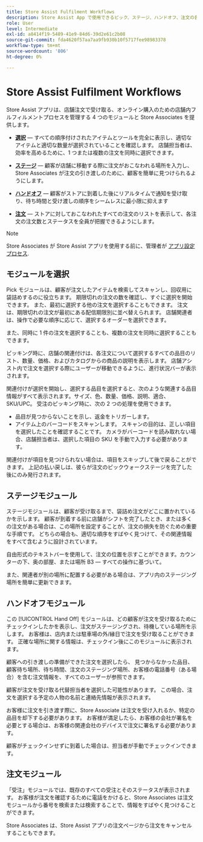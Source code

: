 ```yaml
---
title: Store Assist Fulfilment Workflows
description: Store Assist App で使用できるピック、ステージ、ハンドオフ、注文の各モジュールについて説明します。 これらのモジュールは、BOPIS 注文のエンドツーエンドのストアフルフィルメントワークフローを有効にします。 Store Associates は、これらのモジュールを使用して、顧客に対する受取注文を管理および配信します。
role: User
level: Intermediate
exl-id: a8414f19-5489-41e9-84d6-39d2e61c2b08
source-git-commit: fda4620f57aa7aa9fb930b10f5717fee98983378
workflow-type: tm+mt
source-wordcount: '806'
ht-degree: 0%

---
```


# Store Assist Fulfilment Workflows

Store Assist アプリは、店舗注文で受け取る、オンライン購入のための店舗内フルフィルメントプロセスを管理する 4 つのモジュールと Store Associates を提供します。

- **[選択](#pick-module)** — すべての順序付けされたアイテムとツールを完全に表示し、適切なアイテムと適切な数量が選択されていることを確認します。 店舗担当者は、効率を高めるために、1 つまたは複数の注文を同時に選択できます。

- **[ステージ](#stage-module)** — 顧客が店舗に移動する際に注文がおこなわれる場所を入力し、Store Associates が注文の引き渡しのために、顧客を簡単に見つけられるようにします。

- **[ハンドオフ](#hand-off-module)** — 顧客がストアに到着した後にリアルタイムで通知を受け取り、待ち時間と受け渡しの順序をシームレスに最小限に抑えます

- **[注文](#orders-module)** — ストアに対しておこなわれたすべての注文のリストを表示して、各注文の注文数とステータスを全員が把握できるようにします。

>[!NOTE]
>
>Store Associates が Store Assist アプリを使用する前に、管理者が [アプリ設定プロセス](app-setup.md).

## モジュールを選択

Pick モジュールは、顧客が注文したアイテムを検索してスキャンし、回収用に袋詰めするのに役立ちます。 期限切れの注文の数を確認し、すぐに選択を開始できます。 また、最初に選択する他の注文を選択することもできます。 注文は、期限切れの注文が最初にある配信期限別に並べ替えられます。 店舗関連者は、操作で必要な順序に応じて、選択するオーダーを選択できます。

また、同時に 1 件の注文を選択することも、複数の注文を同時に選択することもできます。

ピッキング時に、店舗の関連付けは、各注文について選択するすべての品目のリスト、数量、価格、およびカタログからの商品の説明を表示します。 店舗アシスト内で注文を選択する際にユーザーが移動できるように、進行状況バーが表示されます。

関連付けが選択を開始し、選択する品目を選択すると、次のような関連する品目情報がすべて表示されます。サイズ、色、数量、価格、説明、適合、SKU/UPC。 受注のピッキング時に、次の 2 つの処理を使用できます。

- 品目が見つからないことを示し、返金をトリガーします。
- アイテム上のバーコードをスキャンします。 スキャンの目的は、正しい項目を選択したことを確認することです。 カメラがバーコードを読み取れない場合、店舗担当者は、選択した項目の SKU を手動で入力する必要があります。

関連付けが項目を見つけられない場合は、項目をスキップして後で戻ることができます。  上記の払い戻しは、彼らが注文のピックウォークステージを完了した後にのみ発行されます。

## ステージモジュール

ステージモジュールは、顧客が受け取るまで、袋詰め注文がどこに置かれているかを示します。 顧客が到着する前に店舗がシフトを完了したとき、または多くの注文がある場合は、この場所を設定することが、注文の損失を防ぐための重要な手順です。 どちらの場合も、適切な順序をすばやく見つけて、その関連情報をすべて含むように設計されています。

自由形式のテキストバーを使用して、注文の位置を示すことができます。カウンターの下、奥の部屋、または場所 B3 — すべての操作に基づいて。

また、関連者が別の場所に配置する必要がある場合は、アプリ内のステージング場所を簡単に更新できます。

## ハンドオフモジュール

この [!UICONTROL Hand Off] モジュールは、どの顧客が注文を受け取るためにチェックインしたかを表示し、注文がステージングされ、待機している場所を示します。 お客様は、店内または駐車場の外/縁日で注文を受け取ることができます。 正確な場所に関する情報は、チェックイン後にこのモジュールに表示されます。

顧客への引き渡しの準備ができた注文を選択したら、 見つからなかった品目、顧客待ち場所、待ち時間、注文のステージング場所、お客様の電話番号（ある場合）を含む注文情報を、すべてのユーザーが参照できます。

顧客が注文を受け取る代替担当者を選択した可能性があります。 この場合、注文を選択する予定の人物の名前と連絡先情報が表示されます。

お客様に注文を引き渡す際に、Store Associate は注文を受け入れるか、特定の品目を却下する必要があります。 お客様が満足したら、お客様の会社が署名を必要とする場合は、お客様の関連会社のデバイスで注文に署名する必要があります。

顧客がチェックインせずに到着した場合は、担当者が手動でチェックインできます。

## 注文モジュール

「受注」モジュールでは、既存のすべての受注とそのステータスが表示されます。 お客様が注文を確認するために電話をかけると、Store Associates は注文モジュールから番号を検索または検索することで、情報をすばやく見つけることができます。

Store Associates は、Store Assist アプリの注文ページから注文をキャンセルすることもできます。
